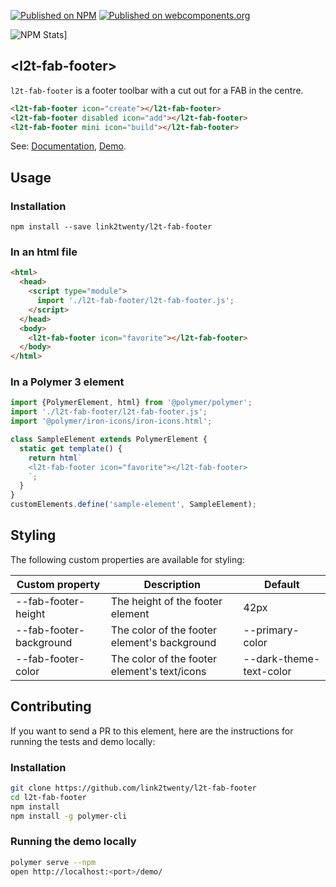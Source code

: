[![Published on NPM](https://img.shields.io/npm/v/l2t-fab-footer.svg)](https://www.npmjs.com/package/l2t-fab-footer)
[![Published on webcomponents.org](https://img.shields.io/badge/webcomponents.org-published-blue.svg)](https://www.webcomponents.org/element/l2t-fab-footer)

![NPM Stats](https://nodei.co/npm/l2t-fab-footer.png)]

## &lt;l2t-fab-footer&gt;

`l2t-fab-footer` is a footer toolbar with a cut out for a FAB in the centre.

<!--
```
<custom-element-demo>
  <template>
    <script type="module">
      import 'https://cdn.jsdelivr.net/gh/Link2Twenty/l2t-fab-footer@build/build/bundle.js';
    </script>
    <next-code-block></next-code-block>
  </template>
</custom-element-demo>
```
-->
```html
<l2t-fab-footer icon="create"></l2t-fab-footer>
<l2t-fab-footer disabled icon="add"></l2t-fab-footer>
<l2t-fab-footer mini icon="build"></l2t-fab-footer>
```

See: [Documentation](https://www.webcomponents.org/element/l2t-fab-footer), [Demo](https://www.webcomponents.org/element/l2t-fab-footer/demo/demo/index.html).

## Usage

### Installation

```
npm install --save link2twenty/l2t-fab-footer
```

### In an html file
```html
<html>
  <head>
    <script type="module">
      import './l2t-fab-footer/l2t-fab-footer.js';
    </script>
  </head>
  <body>
    <l2t-fab-footer icon="favorite"></l2t-fab-footer>
  </body>
</html>
```

### In a Polymer 3 element
```js
import {PolymerElement, html} from '@polymer/polymer';
import './l2t-fab-footer/l2t-fab-footer.js';
import '@polymer/iron-icons/iron-icons.html';

class SampleElement extends PolymerElement {
  static get template() {
    return html`
    <l2t-fab-footer icon="favorite"></l2t-fab-footer>
    `;
  }
}
customElements.define('sample-element', SampleElement);
```

## Styling

The following custom properties are available for styling:

| Custom property | Description | Default |
|----------------|-------------|-------------|
| --fab-footer-height | The height of the footer element | 42px |
| --fab-footer-background | The color of the footer element's background | --primary-color |
| --fab-footer-color | The color of the footer element's text/icons | --dark-theme-text-color |

## Contributing
If you want to send a PR to this element, here are
the instructions for running the tests and demo locally:

### Installation
```sh
git clone https://github.com/link2twenty/l2t-fab-footer
cd l2t-fab-footer
npm install
npm install -g polymer-cli
```

### Running the demo locally
```sh
polymer serve --npm
open http://localhost:<port>/demo/
```
